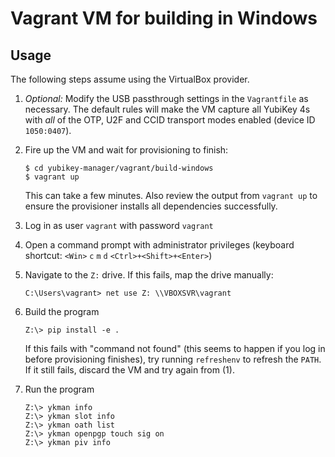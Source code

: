 Vagrant VM for building in Windows
===


Usage
---

The following steps assume using the VirtualBox provider.

 1. _Optional:_ Modify the USB passthrough settings in the `Vagrantfile` as
    necessary. The default rules will make the VM capture all YubiKey 4s with
    _all_ of the OTP, U2F and CCID transport modes enabled (device ID
    `1050:0407`).

 2. Fire up the VM and wait for provisioning to finish:

        $ cd yubikey-manager/vagrant/build-windows
        $ vagrant up

    This can take a few minutes. Also review the output from `vagrant up` to
    ensure the provisioner installs all dependencies successfully.

 3. Log in as user `vagrant` with password `vagrant`
 4. Open a command prompt with administrator privileges (keyboard shortcut:
    `<Win>` `c` `m` `d` `<Ctrl>+<Shift>+<Enter>`)
 5. Navigate to the `Z:` drive. If this fails, map the drive manually:

        C:\Users\vagrant> net use Z: \\VBOXSVR\vagrant

 6. Build the program

        Z:\> pip install -e .

    If this fails with "command not found" (this seems to happen if you log in
    before provisioning finishes), try running `refreshenv` to refresh the
    `PATH`. If it still fails, discard the VM and try again from (1).

 7. Run the program

        Z:\> ykman info
        Z:\> ykman slot info
        Z:\> ykman oath list
        Z:\> ykman openpgp touch sig on
        Z:\> ykman piv info
